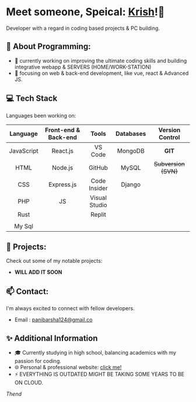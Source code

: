 # Meet someone, Speical: [Krish](https://me.chhris.repl.co)!👋

Developer with a regard in coding based projects & PC building.


## 🌟 About Programming: 

- 🔭 currently working on improving the ultimate coding skills and building integrative webapp & SERVERS (HOME/WORK-STATION)
- 🌱 focusing on web & back-end development, like vue, react & Advanced JS.
     

## 💻 Tech Stack

Languages been working on:

| Language     | Front-end & Back-end |      Tools      |   Databases   |  Version Control  | 
|:------------:|:--------------------:|:---------------:|:-------------:|:-----------------:|
| JavaScript   | React.js             |   VS Code       |    MongoDB    |  **GIT**              |
| HTML         |  Node.js             |   GitHub        |    MySQL      |  ~~Subversion (SVN)~~                 |
| CSS          |  Express.js          |   Code Insider  |    Django     |                  | 
| PHP          |     JS               |   Visual Studio |               |                   |      
| Rust  |                      |   Replit        |               |                   |  
|                              | | | | |
|        My Sql     | | | | |

## 🚀 Projects:

Check out some of my notable projects:

- **WILL ADD IT SOON**

## 📫 Contact:

I'm always excited to connect with fellow developers.

- Email : [panibarsha124@gmail.co](mailto:panibarsha124@gmail.com)


## ✨ Additional Information

- 🎓 Currently studying in high school, balancing academics with my passion for coding.
- 🌐 Personal & professional website: [click me!](https://me.chhris.repl.co) 
- ⚡ EVERYTHING IS OUTDATED MIGHT BE TAKING SOME YEARS TO BE ON CLOUD.

*Thend*
